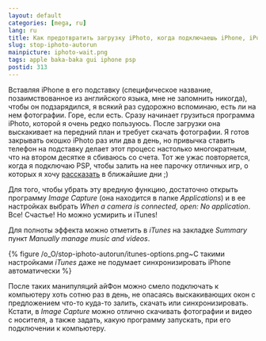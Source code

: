 ```yaml
---
layout: default
categories: [mega, ru]
lang: ru
title: Как предотвратить загрузку iPhoto, когда подключаешь iPhone, iPod, PSP или фотоаппарат
slug: stop-iphoto-autorun
mainpicture: iphoto-wait.png
tags: apple baka-baka gui iphone psp 
postid: 313
---
```


Вставляя iPhone в его подставку (специфическое название, позаимствованное из английского языка, мне не запомнить никогда), чтобы он подзарядился, я всякий раз судорожно вспоминаю, есть ли на нем фотографии. Горе, если есть. Сразу начинает грузиться программа iPhoto, которой я очень редко пользуюсь. После загрузки она выскакивает на передний план и требует скачать фотографии. Я готов закрывать окошко iPhoto раз или два в день, но привычка ставить телефон на подставку делает этот процесс настолько многократным, что на втором десятке я сбиваюсь со счета. Тот же ужас повторяется, когда я подключаю PSP, чтобы залить на нее парочку отличных игр, о которых я хочу <a href="/mega/2008/04/10/loco-pata-echo-flow/">рассказать</a> в ближайшие дни ;)

Для того, чтобы убрать эту вредную функцию, достаточно открыть программу <i>Image Capture</i> (она находится в папке <i>Applications</i>) и в ее настройках выбрать <i>When a camera is connected, open: No application</i>. Все! Счастье! Но можно усмирить и iTunes!
<!--more-->
Для полноты эффекта можно отметить в <i>iTunes</i> на закладке <i>Summary</i> пункт <i>Manually manage music and videos</i>.



{% figure /o_O/stop-iphoto-autorun/itunes-options.png~С такими настройками <i>iTunes</i> даже не подумает синхронизировать iPhone автоматически %}



После таких манипуляций айФон можно смело подключать к компьютеру хоть сотню раз в день, не опасаясь выскакивающих окон с предложением что-то куда-то залить, скачать или синхронизировать. Кстати, в <i>Image Capture</i> можно отлично скачивать фотографии и видео с носителя, а также задать, какую программу запускать, при его подключении к компьютеру.